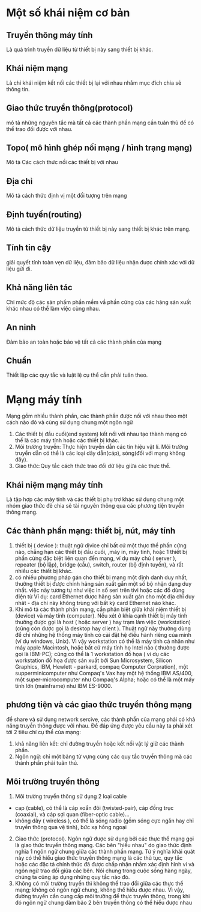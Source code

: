 # Một số khái niệm cơ bản
## Truyền thông máy tính
Là quá trình truyền dữ liệu từ thiết bị này sang thiết bị khác.
## Khái niệm mạng
Là chỉ khái niệm kết nối các thiết bị lại với nhau nhằm mục đích chia sẻ thông tin.
## Giao thức truyền thông(protocol)
mô tả những nguyên tắc mà tất cả các thành phần mạng cần tuân thủ để có thể trao đổi được với nhau.
## Topo( mô hình ghép nối mạng / hình trạng mạng)
Mô tả Các cách thức nối các thiết bị với nhau
## Địa chỉ
Mô tả cách thức định vị một đối tượng trên mạng
## Định tuyến(routing)
Mô tả cách thức dữ liệu truyền từ thiết bị này sang thiết bị khác trên mạng.
## Tính tin cậy
giải quyết tính toàn vẹn dữ liệu, đảm bảo dữ liệu nhận được chính xác với dữ liệu gửi đi.
## Khả năng liên tác
Chỉ mức độ các sản phẩm phần mềm vầ phần cứng của các hãng sản xuất khác nhau có thể làm việc cùng nhau.
## An ninh
Đảm bảo an toàn hoặc bảo vệ tất cả các thành phần của mạng
## Chuẩn
Thiết lập các quy tắc và luật lệ cụ thể cần phải tuân theo.
# Mạng máy tính
Mạng gồm nhiều thành phần, các thành phần được nối với nhau theo một cách nào đó và cùng sử dụng chung một ngôn ngữ
1. Các thiết bị đầu cuối(end system) kết nối với nhau tạo thành mạng có thể là các máy tính hoặc các thiết bị khác.
2. Môi trường truyền: Thực hiện truyền dẫn các tín hiệu vật lí. Môi trường truyền dẫn có thể là các loại dây dẫn(cáp), sóng(đối với mạng không dây).
3. Giao thức:Quy tắc cách thức trao đổi dữ liệu giữa các thực thể.
## Khái niệm mạng máy tính
Là tập hợp các máy tính và các thiết bị phụ trợ khác sử dụng chung một nhóm giao thức đẻ chia sẻ tài nguyên thông qua các phương tiện truyền thông mạng.
## Các thành phần mạng: thiết bị, nút, máy tính
1. thiết bị ( device ): thuật ngữ divice chỉ bất cứ một thực thể phần cứng nào, chẳng hạn các thiết bị đầu cuối, ,máy in, máy tinh, hoặc 1 thiết bị phần cứng đặc biệt liên quan đến mạng, ví dụ máy chủ ( server ), repeater (bộ lặp), bridge (cầu), switch, router (bộ định tuyến), và rất nhiều các thiết bị khác.
2. có nhiều phương pháp gán cho thiết bị mạng một định danh duy nhất, thường thiết bị được chính hãng sản xuất gắn một số bộ nhận dạng duy nhất. việc này tương tự như việc in số seri trên tivi hoặc các đồ dùng điện tử
Ví dụ: card Ethernet được hãng sản xuất gán cho một địa chỉ duy nhât - địa chỉ này không trùng với bất kỳ card Ethernet nào khác.
3. Khi mô tả các thành phần mạng, cần phân biệt giữa khái niệm thiết bị (device) và máy tính (computer). Nếu xét ở khía cạnh thiết bị máy tính thường được gọi là host ( hoặc server ) hay trạm làm việc (workstation) (cũng còn được gọi là desktop hay client ). Thuật ngữ này thường dùng để chỉ những hệ thống máy tính có cài đặt hệ điều hành riêng của minh (ví dụ windows, Unix). Vì vậy workstation có thể là máy tính cá nhân như máy apple Macintosh, hoặc bất cứ máy tính họ Intel nào ( thường được gọi là IBM-PC); cũng có thể là 1 workstation đồ họa ( ví dụ các workstation đồ họa được sản xuất bởi Sun Microsystem, Silicon Graphics, IBM, Hewlett - parkard, compaq Computer Corpration), một supperminicomputer như Compaq's Vax hay một hệ thống IBM AS/400, một super-microcomputer như Compaq's Alpha; hoặc có thể là một máy tính lớn (mainframe) như IBM ES-9000.
## phương tiện và các giao thức truyền thông mạng
để share và sử dụng network sercive, các thành phần của mạng phải có khả năng truyền thông được với nhau. Để đáp ứng được yêu cầu này ta phải xét tới 2 tiêu chí cụ thể của mạng:
1. khả năng liên kết: chỉ đường truyền hoặc kết nối vật lý giữ các thành phần.
2. Ngôn ngữ: chỉ một bảng từ vựng cùng các quy tắc truyền thông mà các thành phần phải tuân thủ.
## Môi trường truyền thông 
1. Môi trường truyền thông sử dụng 2 loại cable
* cap (cable), có thể là cáp xoắn đôi (twisted-pair), cáp đồng trục (coaxial), và cáp sợi quan (fiber-optic cable)...
* không dây ( wireless ), có thể là sóng radio (gồm sóng cực ngắn hay chỉ truyền thông qua vệ tinh), bức xạ hồng ngoại
2. Giao thức (protocol). Ngôn ngữ được sử dụng bởi các thực thể mạng gọi là giao thức truyền thông mạng. Các bên "hiểu nhau" do giao thức định nghĩa 1 ngôn ngữ chung giữa các thành phần mạng. Từ ý nghĩa khái quát này có thể hiểu giao thức truyền thông mạng là các thủ tục, quy tắc hoặc các đặc tả chính thức đã được chấp nhận nhằm xác định hình vi và ngôn ngữ trao đổi giữa các bên. Nói chung trong cuộc sống hàng ngày, chúng ta cũng áp dụng những quy tắc nào đó.
3. Không có môi trường truyền thì không thể trao đổi giữa các thực thể mạng; không có ngôn ngữ chung, không thể hiểu được nhau. Vì vậy, đường truyền cần cung cấp môi trường để thực truyền thông, trong khi đó ngôn ngữ chung đảm bảo 2 bên truyền thông có thể hiểu được nhau
